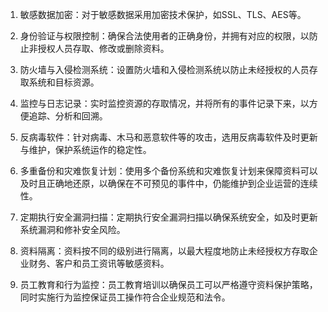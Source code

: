 1. 敏感数据加密：对于敏感数据采用加密技术保护，如SSL、TLS、AES等。

2. 身份验证与权限控制：确保合法使用者的正确身份，并拥有对应的权限，以防止非授权人员存取、修改或删除资料。

3. 防火墙与入侵检测系统：设置防火墙和入侵检测系统以防止未经授权的人员存取系统和目标资源。

4. 监控与日志记录：实时监控资源的存取情况，并将所有的事件记录下来，以方便追踪、分析和回溯。

5. 反病毒软件：针对病毒、木马和恶意软件等的攻击，选用反病毒软件及时更新与维护，保护系统运作的稳定性。

6. 多重备份和灾难恢复计划：使用多个备份系统和灾难恢复计划来保障资料可以及时且正确地还原，以确保在不可预见的事件中，仍能维护到企业运营的连续性。

7. 定期执行安全漏洞扫描：定期执行安全漏洞扫描以确保系统安全，如及时更新系统漏洞和修补安全风险。

8. 资料隔离：资料按不同的级别进行隔离，以最大程度地防止未经授权方存取企业财务、客户和员工资讯等敏感资料。

9. 员工教育和行为监控：员工教育培训以确保员工可以严格遵守资料保护策略，同时实施行为监控保证员工操作符合企业规范和法令。